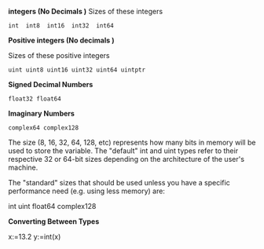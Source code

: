 **integers (No Decimals )**
Sizes of these integers 

```
int  int8  int16  int32  int64
```

**Positive integers (No decimals )**

Sizes of these positive integers
```
uint uint8 uint16 uint32 uint64 uintptr
```

**Signed Decimal Numbers**
```
float32 float64
```

**Imaginary Numbers**

```
complex64 complex128
```

The size (8, 16, 32, 64, 128, etc) represents how many bits in memory will be used to store the variable. 
The "default" int and uint types refer to their respective 32 or 64-bit sizes depending on the architecture of the user's machine.

The "standard" sizes that should be used unless you have a specific performance need (e.g. using less memory) are:

int
uint
float64
complex128

**Converting Between Types**

x:=13.2
y:=int(x)


